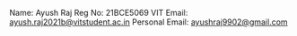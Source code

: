 Name: Ayush Raj
Reg No: 21BCE5069
VIT Email: ayush.raj2021b@vitstudent.ac.in
Personal Email: ayushraj9902@gmail.com
